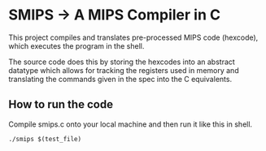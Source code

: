 # SMIPS -> A MIPS Compiler in C
This project compiles and translates pre-processed MIPS code (hexcode), which executes the program in the shell.

The source code does this by storing the hexcodes into an abstract datatype which allows for tracking the registers used in memory and translating the commands given in the spec into the C equivalents.

## How to run the code
Compile smips.c onto your local machine and then run it like this in shell.

<pre><code>./smips $(test_file)
</code></pre> 
